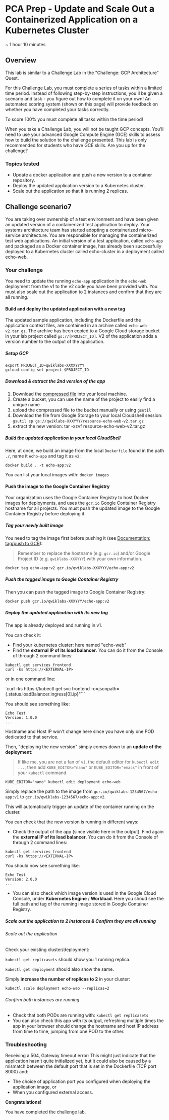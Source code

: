 # PCA Prep - Update and Scale Out a Containerized Application on a Kubernetes Cluster

~ 1 hour 10 minutes


## Overview

This lab is similar to a Challenge Lab in the "Challenge: GCP Architecture" Quest.

For this Challenge Lab, you must complete a series of tasks within a limited time period. Instead of following step-by-step instructions, you'll be given a scenario and task - you figure out how to complete it on your own! An automated scoring system (shown on this page) will provide feedback on whether you have completed your tasks correctly.

To score 100% you must complete all tasks within the time period!

When you take a Challenge Lab, you will not be taught GCP concepts. You'll need to use your advanced Google Compute Engine (GCE) skills to assess how to build the solution to the challenge presented. This lab is only recommended for students who have GCE skills. Are you up for the challenge?

### Topics tested

* Update a docker application and push a new version to a container repository.
* Deploy the updated application version to a Kubernetes cluster.
* Scale out the application so that it is running 2 replicas.

## Challenge scenario7

You are taking over ownership of a test environment and have been given an updated version of a containerized test application to deploy. Your systems architecture team has started adopting a containerized micro-service architecture. You are responsible for managing the containerized test web applications. An initial version of a test application, called `echo-app` and packaged as a Docker container image, has already been successfully deployed to a Kubernetes cluster called echo-cluster in a deployment called echo-web.

### Your challenge

You need to update the running `echo-app` application in the `echo-web` deployment from the v1 to the v2 code you have been provided with. You must also scale out the application to 2 instances and confirm that they are all running.

#### Build and deploy the updated application with a new tag

The updated sample application, including the Dockerfile and the application context files, are contained in an archive called `echo-web-v2.tar.gz`. The archive has been copied to a Google Cloud storage bucket in your lab project called `gs://[PROJECT_ID]`. V2 of the application adds a version number to the output of the application.

##### Setup GCP

```
export PROJECT_ID=qwiklabs-XXXXYYYY
gcloud config set project $PROJECT_ID
```

##### Download & extract the 2nd version of the app

1. Download the [compressed file](https://googlecoursera.qwiklabs.com/instructions/169259/download) into your local machine.
2. Create a bucket, you can use the name of the project to easily find a unique name
3. upload the compressed file to the bucket manually or using `gsutil`
4. Download the file from Google Storage to your local Cloudshell session: `gsutil cp gs://qwiklabs-XXXYYY/resource-echo-web-v2.tar.gz`
5. extract the new version: tar -xzvf resource-echo-web-v2.tar.gz

##### Build the updated application in your local CloudShell

Here, at once, we build an image from the local `Dockerfile` found in the path `./`, name it `echo-app` and tag it as `v2`:

`docker build . -t echo-app:v2`

You can list your local images with: `docker images`


#### Push the image to the Google Container Registry

Your organization uses the Google Container Registry to host Docker images for deployments, and uses the `gcr.io` Google Container Registry hostname for all projects. You must push the updated image to the Google Container Registry before deploying it.

##### Tag your newly built image

You need to tag the image first before pushing it (see [Documentation: tag/push to GCR](https://cloud.google.com/container-registry/docs/pushing-and-pulling)):

> Remember to replace the hostname (e.g. `gcr.io`) and/or Google Project ID (e.g. `qwiklabs-XXXYYY`) with your own information.

`docker tag echo-app:v2 gcr.io/qwiklabs-XXXYYY/echo-app:v2`

##### Push the tagged image to Google Container Registry

Then you can push the tagged image to Google Container Registry:

`docker push gcr.io/qwiklabs-XXXYYY/echo-app:v2`

##### Deploy the updated application with its new tag

The app is already deployed and running in v1.

You can check it:

- Find your kubernetes cluster: here named "echo-web"
- Find the **external IP of its load balancer**. You can do it from the Console of through 2 command lines:

```
kubectl get services frontend
curl -ks https://<EXTERNAL-IP>
```


or in one command line:

`curl -ks https://kubectl get svc frontend -o=jsonpath={.status.loadBalancer.ingress[0].ip}"```

You should see something like: 


```
Echo Test
Version: 1.0.0
...
```

Hostname and Host IP won't change here since you have only one POD dedicated to that service.


Then, "deploying the new version" simply comes down to an **update of the deployment**:

> If like me, you are not a fan of `vi`, the default editor for `kubectl edit ...`, then add `KUBE_EDITOR="nano"` or `KUBE_EDITOR="emacs"` in front of your `kubectl` command.



`KUBE_EDITOR="nano" kubectl edit deployment echo-web`

Simply replace the path to the image from `gcr.io/qwiklabs-1234567/echo-app:v1` to `gcr.io/qwiklabs-1234567/echo-app:v2`.

This will automatically trigger an update of the container running on the cluster.

You can check that the new version is running in different ways:

* Check the output of the app (since visible here in the output). Find again the **external IP of its load balancer**. You can do it from the Console of through 2 command lines:

```
kubectl get services frontend
curl -ks https://<EXTERNAL-IP>
```

You should now see something like: 


```
Echo Test
Version: 2.0.0
...
```

* You can also check which image version is used in the Google Cloud Console, under **Kubernetes Engine** / **Workload**. Here you shoud see the full path and tag of the running image stored in Google Container Registry.


##### Scale out the application to 2 instances & Confirm they are all running

###### Scale out the application

Check your existing cluster/deployment:

`kubectl get replicasets` should show you 1 running replica.

`kubectl get deployment` should also show the same.

Simply **increase the number of replicas to 2** in your cluster:

`kubectl scale deployment echo-web --replicas=2`

###### Confirm both instances are running

* Check that both PODs are running with: `kubectl get replicasets`
* You can also check this app with its output, refreshing multiple times the app in your browser should change the hostname and host IP address from time to time, jumping from one POD to the other.


### Troubleshooting

Receiving a 504, Gateway timeout error: This might just indicate that the application hasn't quite initialized yet, but it could also be caused by a mismatch between the default port that is set in the Dockerfile (TCP port 8000) and:

* The choice of application port you configured when deploying the application image, or
* When you configured external access.

**Congratulations!**

You have completed the challenge lab.